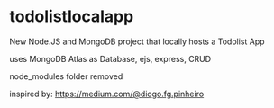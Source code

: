 # todolistlocalapp

New Node.JS and MongoDB project that locally hosts a Todolist App

uses MongoDB Atlas as Database, ejs,  express, CRUD

node_modules folder removed

inspired by: https://medium.com/@diogo.fg.pinheiro
